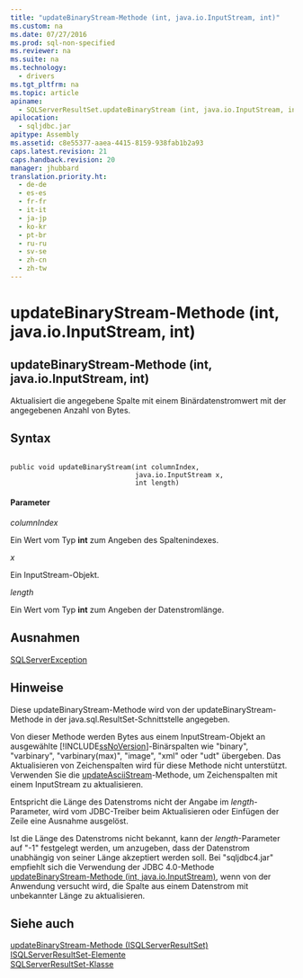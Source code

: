 ```yaml
---
title: "updateBinaryStream-Methode (int, java.io.InputStream, int)"
ms.custom: na
ms.date: 07/27/2016
ms.prod: sql-non-specified
ms.reviewer: na
ms.suite: na
ms.technology: 
  - drivers
ms.tgt_pltfrm: na
ms.topic: article
apiname: 
  - SQLServerResultSet.updateBinaryStream (int, java.io.InputStream, int)
apilocation: 
  - sqljdbc.jar
apitype: Assembly
ms.assetid: c8e55377-aaea-4415-8159-938fab1b2a93
caps.latest.revision: 21
caps.handback.revision: 20
manager: jhubbard
translation.priority.ht: 
  - de-de
  - es-es
  - fr-fr
  - it-it
  - ja-jp
  - ko-kr
  - pt-br
  - ru-ru
  - sv-se
  - zh-cn
  - zh-tw
---
```

# updateBinaryStream-Methode (int, java.io.InputStream, int)
    
## updateBinaryStream\-Methode \(int, java.io.InputStream, int\)  
 Aktualisiert die angegebene Spalte mit einem Binärdatenstromwert mit der angegebenen Anzahl von Bytes.  
  
## Syntax  
  
```  
  
public void updateBinaryStream(int columnIndex,  
                               java.io.InputStream x,  
                               int length)  
```  
  
#### Parameter  
 *columnIndex*  
  
 Ein Wert vom Typ **int** zum Angeben des Spaltenindexes.  
  
 *x*  
  
 Ein InputStream\-Objekt.  
  
 *length*  
  
 Ein Wert vom Typ **int** zum Angeben der Datenstromlänge.  
  
## Ausnahmen  
 [SQLServerException](../content/SQLServerException-Class.md)  
  
## Hinweise  
 Diese updateBinaryStream\-Methode wird von der updateBinaryStream\-Methode in der java.sql.ResultSet\-Schnittstelle angegeben.  
  
 Von dieser Methode werden Bytes aus einem InputStream\-Objekt an ausgewählte [!INCLUDE[ssNoVersion](../content/includes/ssNoVersion_md.md)]\-Binärspalten wie "binary", "varbinary", "varbinary\(max\)", "image", "xml" oder "udt" übergeben. Das Aktualisieren von Zeichenspalten wird für diese Methode nicht unterstützt. Verwenden Sie die [updateAsciiStream](../content/updateAsciiStream-Method--SQLServerResultSet-.md)\-Methode, um Zeichenspalten mit einem InputStream zu aktualisieren.  
  
 Entspricht die Länge des Datenstroms nicht der Angabe im *length*\-Parameter, wird vom JDBC\-Treiber beim Aktualisieren oder Einfügen der Zeile eine Ausnahme ausgelöst.  
  
 Ist die Länge des Datenstroms nicht bekannt, kann der *length*\-Parameter auf "\-1" festgelegt werden, um anzugeben, dass der Datenstrom unabhängig von seiner Länge akzeptiert werden soll. Bei "sqljdbc4.jar" empfiehlt sich die Verwendung der JDBC 4.0\-Methode [updateBinaryStream-Methode &#40;int, java.io.InputStream&#41;](../content/updateBinaryStream-Method--int--java.io.InputStream-.md), wenn von der Anwendung versucht wird, die Spalte aus einem Datenstrom mit unbekannter Länge zu aktualisieren.  
  
## Siehe auch  
 [updateBinaryStream-Methode &#40;ISQLServerResultSet&#41;](../content/updateBinaryStream-Method--SQLServerResultSet-.md)   
 [ISQLServerResultSet-Elemente](../content/SQLServerResultSet-Members.md)   
 [SQLServerResultSet-Klasse](../content/SQLServerResultSet-Class.md)  
  
  